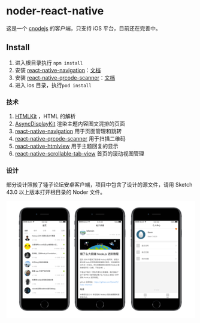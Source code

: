 # noder-react-native

这是一个 [cnodejs](https://cnodejs.org/) 的客户端，只支持 iOS 平台，目前还在完善中。


## Install
1. 进入根目录执行 `npm install`
2. 安装 [react-native-navigation](https://github.com/wix/react-native-navigation)：[文档](http://wix.github.io/react-native-navigation/#/installation-ios)
3. 安装 [react-native-qrcode-scanner](https://github.com/moaazsidat/react-native-qrcode-scanner)：[文档](https://github.com/moaazsidat/react-native-qrcode-scanner)
4. 进入 ios 目录，执行`pod install`

### 技术
1. [HTMLKit](https://github.com/iabudiab/HTMLKit) ，HTML 的解析
2. [AsyncDisplayKit](https://github.com/facebook/AsyncDisplayKit) 渲染主题内容图文混排的页面
3. [react-native-navigation](https://github.com/wix/react-native-navigation) 用于页面管理和跳转
4. [react-native-qrcode-scanner](https://github.com/moaazsidat/react-native-qrcode-scanner) 用于扫描二维码
5. [react-native-htmlview](https://github.com/jsdf/react-native-htmlview) 用于主题回复的显示
6. [react-native-scrollable-tab-view](https://github.com/skv-headless/react-native-scrollable-tab-view) 首页的滚动视图管理

### 设计

部分设计照搬了锤子论坛安卓客户端，项目中包含了设计的源文件，请用 Sketch 43.0 以上版本打开根目录的 Noder 文件。

![image](Preview.png)
